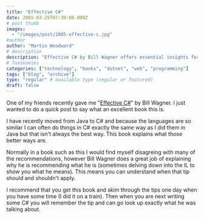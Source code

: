 ```yaml
---
title: "Effective C#"
date: 2005-03-25T07:30:08.000Z
# post thumb
images:
  - "/images/post/2005-effective-c.jpg"
#author
author: "Martin Woodward"
# description
description: "Effective C# by Bill Wagner offers essential insights for Java developers transitioning to C#, highlighting best practices and deeper understanding."
# Taxonomies
categories: ["technology", "books", "dotnet", "web", "programming"]
tags: ["blog", "archive"]
type: "regular" # available type (regular or featured)
draft: false
---
```


[](http://www.amazon.co.uk/exec/obidos/ASIN/0321245660/woodwardwebcom)One of my friends recently gave me "[Effective C#](http://www.amazon.co.uk/exec/obidos/ASIN/0321245660/woodwardwebcom)" by Bill Wagner. I just wanted to do a quick post to say what an excellent book this is.

I have recently moved from Java to C# and because the languages are so similar I can often do things in C# exactly the same way as I did them in Java but that isn't always the best way. This book explains what those better ways are.

Normally in a book such as this I would find myself disagreing with many of the recommendations, however Bill Wagner does a great job of explaining why he is recommending what he is (sometimes delving down into the IL to show you what he means). This means you can understand when that tip should and shouldn't apply.

I recommend that you get this book and skim through the tips one day when you have some time (I did it on a train). Then when you are next writing some C# you will remember the tip and can go look up exactly what he was talking about.
